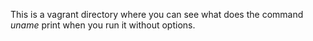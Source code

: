 This is a vagrant directory where you can see what does the command *uname* print when you run it without options.

